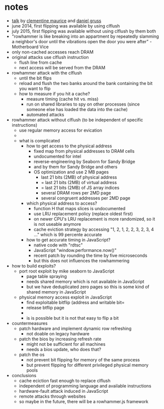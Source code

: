 # notes

* [talk](https://events.ccc.de/congress/2015/Fahrplan/events/7197.html) by [clementine maurice](https://events.ccc.de/congress/2015/Fahrplan/speakers/5943.html) and [daniel gruss](https://events.ccc.de/congress/2015/Fahrplan/speakers/6293.html)
* june 2014, first flipping was available by using clflush
* july 2015, first flipping was available without using clflush by them both
* "rowhammer is like breaking into an appartment by repeatedly slamming a neighbor's door until the vibrations open the door you were after" - Motherboard Vice
* only non-cached accesses reach DRAM
* original attacks use clflush instruction
    * flush line from cache
    * next access will be served from the DRAM
* rowhammer attack with the clflush
    * until the bit flips
    * reload and flush the two banks around the bank containing the bit you want to flip
    * how to measure if you hit a cache?
        * measure timing (cache hit vs. miss)
        * run on shared libraries to spy on other processes (since someone else has loaded the data into the cache)
        * automated attacks
* rowhammer attack without clflush (to be independent of specific instructions)
    * use regular memory access for evication
    * <missing point>
    * what is complicated
        * how to get access to the physical address
            * fixed map from physical addresses to DRAM cells
            * undocumented for intel
            * reverse-engineering by Seaborn for Sandy Bridge
            * and by them for Sandy Bridge and others
            * OS optimization and use 2 MB pages
                * last 21 bits (2MB) of physical address
                * = last 21 bits (2MB) of virtual address
                * = last 21 bits (2MB) of JS array indices
                * several DRAM rows per 2MD page
                * several congruent addresses per 2MD page
        * which physical address to access?
            * function H that maps slices is undocumented
            * use LRU replacement policy (replace oldest first)
            * on newer CPU's LRU replacement is more randomized, so it is not useable anymore
            * cache eviction strategy by accessing "1, 2, 1, 2, 2, 3, 2, 3, 4 ..." which is 99 percente accurate
        * how to get accurate timing in JavaScript?
            * native code with "rdtsc"
            * JavaScript "window.performance.now()"
            * recent patch by rounding the time by five microseconds
            * but this does not influences the rowhammering
* how to build exploits?
    * port root exploit by mike seaborn to JavaScript
        * page table spraying
        * needs shared memory which is not available in JavaScript
        * but we have deduplicated zero pages so this is some kind of shared memory in JavaScript
    * physical memory access exploit in JavaScript
        * find exploitable bitflip (address and writable bit=
        * release btflip page
        * <missing points>
        * is is possible but it is not that easy to flip a bit
* countermeasures
    * patch hardware and implement dynamic row refreshing
        * not doable on legacy hardware
    * patch the bios by increasing refresh rate
        * might not be sufficient for all machines
        * needs a bios update, who does that?
    * patch the os
        * not prevent bit flipping for memory of the same process
        * but prevent flipping for different privileged physical memory pools
* conclusions
    * cache eciction fast enough to replace clflush
    * independent of programming language and available instructions
    * hardware-fault attack induced in JavaScript
    * remote attacks through websites
    * so maybe in the future, there will be a rowhammer.js framework

